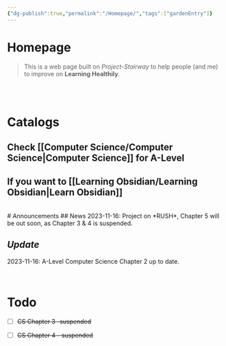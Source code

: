 ```yaml
---
{"dg-publish":true,"permalink":"/Homepage/","tags":["gardenEntry"]}
---
```


# Homepage

>This is a web page built on *Project-Stairway* to help people (and me) to improve on **Learning Healthily**.  

<br><br>

# Catalogs  
## Check [[Computer Science/Computer Science\|Computer Science]] for A-Level  
## If you want to [[Learning Obsidian/Learning Obsidian\|Learn Obsidian]]   

<br>
# Announcements
## News
2023-11-16:
	Project on *RUSH*, Chapter 5 will be out soon, as Chapter 3 & 4 is suspended.

## *Update*
2023-11-16:
	A-Level Computer Science Chapter 2 up to date.

<br>

# **Todo**
- [ ] ~~CS Chapter 3 -suspended~~
- [ ] ~~CS Chapter 4 - suspended~~


